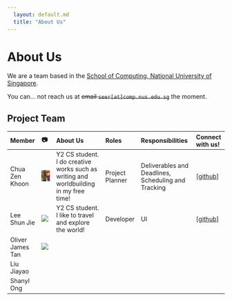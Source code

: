 ```yaml
---
  layout: default.md
  title: "About Us"
---
```


# About Us

We are a team based in the [School of Computing, National University of Singapore](http://www.comp.nus.edu.sg).

You can... not reach us at ~~email `seer[at]comp.nus.edu.sg`~~ the moment.

## Project Team

| Member | :camera: | About Us | Roles | Responsibilities | Connect with us! |
|:--- |:--- |:--- |:--- |:--- |:--- |
| Chua Zen Khoon | <img src="images/chuazenkhoon.png" width="200px"> | Y2 CS student. I do creative works such as writing and worldbuilding in my free time! | Project Planner | Deliverables and Deadlines, Scheduling and Tracking | [[github](http://github.com/ChuaZenKhoon)] 
| Lee Shun Jie | <img src="images/shunjieee.png" width="200px"> | Y2 CS student. I like to travel and explore the world! | Developer | UI |  [[github](http://github.com/shunjieee)]
| Oliver James Tan | <img src="images/tcjazwei.png" width="200px"> |
| Liu Jiayao |
| Shanyl Ong |
